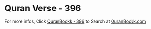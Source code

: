 # Quran Verse - 396 

For more infos, Click [QuranBookk - 396](https://www.quranbookk.com/quran/search?q=396) to Search at [QuranBookk.com](http://quranbookk.com/)